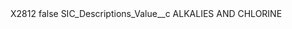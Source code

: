 <?xml version="1.0" encoding="UTF-8"?>
<CustomMetadata xmlns="http://soap.sforce.com/2006/04/metadata" xmlns:xsi="http://www.w3.org/2001/XMLSchema-instance" xmlns:xsd="http://www.w3.org/2001/XMLSchema">
    <label>X2812</label>
    <protected>false</protected>
    <values>
        <field>SIC_Descriptions_Value__c</field>
        <value xsi:type="xsd:string">ALKALIES AND CHLORINE</value>
    </values>
</CustomMetadata>
